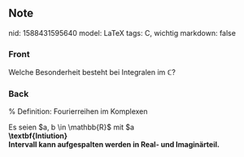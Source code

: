 ## Note
nid: 1588431595640
model: LaTeX
tags: C, wichtig
markdown: false

### Front
Welche Besonderheit besteht bei Integralen im $\mathbb{C}$?

### Back
% Definition: Fourierreihen im Komplexen
<div>
  Es seien $a, b \in \mathbb{R}$ mit $a
</div>
<div>
  <b c="" eine="" funktion="" mit="" u:="\operatorname{Re}" v:=
  "\operatorname{Im}" es="" ist="" also="" sind="" v="" so=""
  schreiben="" wir="" und="" definieren="" x:="\int_{a}^{b}" d=""
  x.="">\textbf{Intiution}</b>
</div>
<div>
  <b c="" eine="" funktion="" mit="" u:="\operatorname{Re}" v:=
  "\operatorname{Im}" es="" ist="" also="" sind="" v="" so=""
  schreiben="" wir="" und="" definieren="" x:="\int_{a}^{b}" d=""
  x.="">Intervall kann aufgespalten werden in Real- und
  Imaginärteil.</b>
</div>
